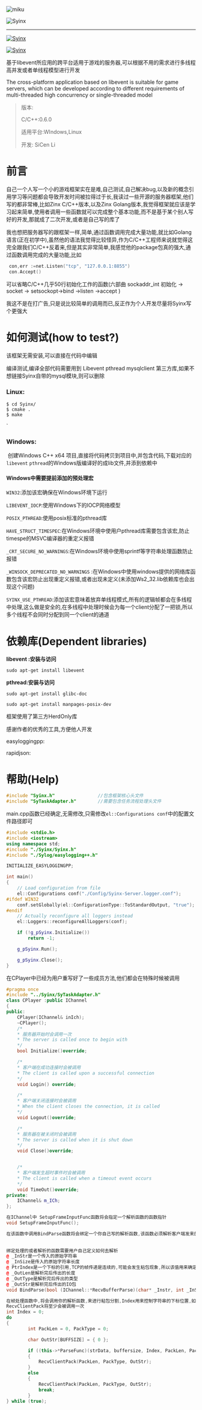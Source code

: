 

![miku](https://github.com/OnlyloveSY/ResPic/blob/master/screenshots/miku.jpeg)

![Syinx](https://github.com/OnlyloveSY/ResPic/blob/master/screenshots/Syinx.png)

------

[![Syinx](https://github.com/OnlyloveSY/ResPic/blob/master/screenshots/goto.svg)](https://www.jianshu.com/u/3f6b82b7329d)

[![Syinx](https://github.com/OnlyloveSY/ResPic/blob/master/screenshots/bhu.svg)](https://www.zhihu.com/people/lee-78-27-78/activities)

​	基于libevent所应用的跨平台适用于游戏的服务器,可以根据不用的需求进行多线程高并发或者单线程模型进行开发

The cross-platform application based on libevent is suitable for game servers, which can be developed according to different requirements of multi-threaded high concurrency or single-threaded model

> 版本:
>
> C/C++:0.6.0
>
> 适用平台:WIndows,Linux
>
> 开发: SiCen Li

# 前言

​		自己一个人写一个小的游戏框架实在是难,自己测试,自己解决bug,以及新的概念引用学习等问题都会导致开发时间被拉得过于长,我读过一些开源的服务器框架,他们写的都非常棒,比如Zinx C/C++版本,以及Zinx Golang版本,我觉得框架就应该是学习起来简单,使用者调用一些函数就可以完成整个基本功能,而不是基于某个别人写好的开发,那就成了二次开发,或者是自己写的库了

​		我也想把服务器写的跟框架一样,简单,通过函数调用完成大量功能,就比如Golang语言(正在初学中),虽然他的语法我觉得比较怪异,作为C/C++工程师来说就觉得这完全跟我们C/C++反着来,但是其实非常简单,我感觉他的package包真的强大,通过函数调用完成的大量功能,比如

```go
 con,err :=net.Listen("tcp", "127.0.0.1:8855")
 con.Accept()
```

可以省略C/C++几乎50行初始化工作的函数(六部曲 sockaddr_int 初始化 -> socket -> setsockopt->bind ->listen ->accept )

我这不是在打广告,只是说比较简单的调用而已,反正作为个人开发尽量将Syinx写个更强大

# 如何测试(how to test?)

该框架无需安装,可以直接在代码中编辑

编译测试,编译全部代码需要用到 Libevent pthread mysqlclient 第三方库,如果不想链接Syinx自带的mysql模块,则可以删除

### Linux:

```
$ cd Syinx/
$ cmake .
$ make
```

` 

### Windows:

​	创建Windows C++ x64 项目,直接将代码拷贝到项目中,并包含代码,下载对应的`libevent`  `pthread`的Windows版编译好的成lib文件,并添到依赖中

#### Windows中需要提前添加的预处理宏

`WIN32`:添加该宏确保在Windows环境下运行

`LIBEVENT_IOCP`:使用Windows下的IOCP网络模型

`POSIX_PTHREAD`:使用posix标准的pthread库

`HAVE_STRUCT_TIMESPEC`:在Windows环境中使用户pthread库需要包含该宏,防止timespe的MSVC编译器的重定义报错

`_CRT_SECURE_NO_WARNINGS`:在Windows环境中使用sprintf等字符串处理函数防止报错

`_WINSOCK_DEPRECATED_NO_WARNINGS` :在Windows中使用windows提供的网络库函数包含该宏防止出现重定义报错,或者出现未定义(未添加Ws2_32.lib依赖库也会出现这个问题)

`SYINX_USE_PTHREAD`:添加该宏意味着放弃单线程模式,所有的逻辑帧都会在多线程中处理,这么做是安全的,在多线程中处理时候会为每一个client分配了一把锁,所以多个线程不会同时分配到同一个client的通道

# 依赖库(Dependent libraries)

**libevent :安装与访问**

`sudo apt-get install libevent`

[Libevent]:https://github.com/libevent/libevent

**pthread:安装与访问**

`sudo apt-get install glibc-doc`

`sudo apt-get install manpages-posix-dev`

[Pthread]:https://computing.llnl.gov/tutorials/pthreads/



框架使用了第三方HerdOnly库

感谢作者的优秀的工具,方便他人开发

easyloggingpp:

[EasyLoggingpp]:https://github.com/amrayn/easyloggingpp

rapidjson:

[rapidjson]:https://github.com/Tencent/rapidjson





# 帮助(Help)

```c++
#include "Syinx.h"                //包含框架核心头文件
#include "SyTaskAdapter.h"        //需要包含任务流程处理头文件
```

main.cpp函数已经确定,无需修改,只需修改`el::Configurations conf`中的配置文件路径即可

```c++
#include <stdio.h>
#include <iostream>
using namespace std;
#include "./Syinx/Syinx.h"
#include "./Sylog/easylogging++.h"

INITIALIZE_EASYLOGGINGPP;

int main()
{
	// Load configuration from file
	el::Configurations conf("./Config/Syinx-Server.logger.conf");
#ifdef WIN32
	conf.setGlobally(el::ConfigurationType::ToStandardOutput, "true");
#endif
	// Actually reconfigure all loggers instead
	el::Loggers::reconfigureAllLoggers(conf);

	if (!g_pSyinx.Initialize())
		return -1;

	g_pSyinx.Run();

	g_pSyinx.Close();
}
```



在CPlayer中已经为用户重写好了一些成员方法,他们都会在特殊时候被调用

```c++
#pragma once
#include "../Syinx/SyTaskAdapter.h"
class CPlayer :public IChannel
{
public:
	CPlayer(IChannel& inIch);
	~CPlayer();
	/*
	* 服务器开始时会调用一次
	* The server is called once to begin with
	*/
	bool Initialize()override;

	/*
	* 客户端在成功连接时会被调用
	* The client is called upon a successful connection
	*/
	void Login() override;

	/*
	* 客户端关闭连接时会被调用
	* When the client closes the connection, it is called
	*/
	void Logout()override;

	/*
	* 服务器在被关闭时会被调用
	* The server is called when it is shut down
	*/
	void Close()override;


	/*
	* 客户端发生超时事件时会被调用
	* The client is called when a timeout event occurs
	*/
	void TimeOut()override;
private:
	IChannel& m_ICh;
};
```





```c++
在IChannel中 SetupFrameInputFunc函数将会指定一个解析函数的函数指针
void SetupFrameInputFunc();

在该函数中调用BindParse函数将会绑定一个你自己写的解析函数,该函数必须解析客户端发来的包
    
    
绑定处理的或者解析的函数需要用户自己定义如何去解析
@ _InStr是一个传入的原始字符串
@ _InSize是传入的原始字符串长度
@ PtrIndex是一个下标的引用,TCP的帧传递是连续的,可能会发生粘包现象,所以该值用来确定每个包的拆分后的位置
@ _OutLen是解析完后传出的长度
@ _OutType是解析完后传出的类型
@ _OutStr是解析完后传出的IO包    
void BindParse(bool (IChannel::*RecvBufferParse)(char* _Instr, int _InSize, int& PtrIndex, int& _OutLen, int& _OutType, char* _OutStr));

在帧处理函数中,将会调用你的解析函数,来进行粘包分割,Index用来控制字符串的下标位置,如果分割完毕后返回false
RecvClientPack将至少会被调用一次
int Index = 0;
do
{
		int PackLen = 0, PackType = 0;

		char OutStr[BUFFSIZE] = { 0 };

		if ((this->*ParseFunc)(strData, buffersize, Index, PackLen, PackType, OutStr))
		{
			RecvClientPack(PackLen, PackType, OutStr);
		}
		else
		{
			RecvClientPack(PackLen, PackType, OutStr);
			break;
		}
} while (true);
```



​			

​		





